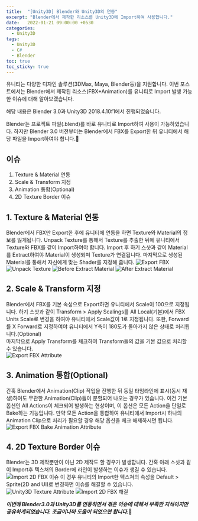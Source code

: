 ```yaml
---
title:  "[Unity3D] Blender와 Unity3D의 연동"
excerpt: "Blender에서 제작한 리소스를 Unity3D에 Import하여 사용합니다."
date:   2022-01-21 09:00:00 +0530
categories:
  - Unity3D
tags:
  - Unity3D
  - C#
  - Blender
toc: true
toc_sticky: true
---
```

유니티는 다양한 디자인 솔루션(3DMax, Maya, Blender등)을 지원합니다.
이번 포스트에서는 Blender에서 제작된 리소스(FBX+Animation)를 유니티로 Import 발생 가능한 이슈에 대해 알아보겠습니다.

해당 내용은 Blender 3.0과 Unity3D 2018.4.10f1에서 진행되었습니다.

Blender는 프로젝트 파일(.blend)를 바로 유니티로 Import하여 사용이 가능하였습니다.
하지만 Blender 3.0 버전부터는 Blender에서 FBX를 Export한 뒤 유니티에서 해당 파일을 Import하여야 합니다.🙁  

## 이슈
1. Texture & Material 연동
2. Scale & Transform 지정
3. Animation 통합(Optional)
4. 2D Texture Border 이슈

## 1. Texture & Material 연동
Blender에서 FBX만 Export한 후에 유니티에 연동을 하면 Texture와 Material의 정보를 잃게됩니다.
Unpack Texture를 통해서 Texture를 추출한 뒤에 유니티에서 Texture와 FBX를 같이 Import하여야 합니다.
Import 후 하기 스샷과 같이 Material를 Extract하여야 Material이 생성되며 Texture가 연결됩니다.
마지막으로 생성된 Material를 통해서 자신에게 맞는 Shader를 지정해 줍니다.
![Export FBX](/assets/images/unity/blender/blender_4.png)
![Unpack Texture](/assets/images/unity/blender/blender_3.png)
![Before Extract Material](/assets/images/unity/blender/unity_material_extract_1.png)
![After Extract Material](/assets/images/unity/blender/unity_material_extract_2.png)

## 2. Scale & Transform 지정
Blender에서 FBX를 기본 속성으로 Export하면 유니티에서 Scale이 100으로 지정됩니다.
하기 스샷과 같이 Transform > Apply Scalings를 All Local(기본)에서 FBX Units Scale로 변경을 하여야 유니티에서 Scale값이 1로 지정됩니다.
또한, Forward를 X Forward로 지정하여야 유니티에서 Y축이 180도가 돌아가지 않은 상태로 처리됩니다.(Optional)  
마지막으로 Apply Transform를 체크하여 Transform들의 값을 기본 값으로 처리할 수 있습니다.  
![Export FBX Attribute](/assets/images/unity/blender/blender_5.png)

## 3. Animation 통합(Optional)
간혹 Blender에서 Animation(Clip) 작업을 진행한 뒤 동일 타임라인에 표시(동시 재생)하여도 무관한 Animation(Clip)들이 분할되어 나오는 경우가 있습니다.
이건 기본 옵션인 All Actions이 체크되어 발생하는 현상이며, 이 옵션은 모든 Action을 단일로 Bake하는 기능입니다.
만약 모든 Action을 통합하여 유니티에서 Import시 하나의 Animation Clip으로 처리가 필요할 경우 해당 옵션을 체크 해제하시면 됩니다.  
![Export FBX Bake Animation Attribute](/assets/images/unity/blender/blender_2.png)

## 4. 2D Texture Border 이슈
Blender는 3D 제작뿐만이 아닌 2D 제작도 할 경우가 발생합니다. 간혹 아래 스샷과 같이 Import후 텍스쳐의 Border에 라인이 발생하는 이슈가 생길 수 있습니다.  
![Import 2D FBX 이슈](/assets/images/unity/blender/result_1.png)
이 경우 유니티의 Import한 텍스쳐의 속성을 Default > Sprite(2D and UI)로 변경하면 이슈를 해결할 수 있습니다.  
![Unity3D Texture Attribute](/assets/images/unity/blender/result_1.png)
![Import 2D FBX 해결](/assets/images/unity/blender/result_2.png)

***이번에 Blender3.0과 Unity3D를 연동하면서 겪은 이슈에 대해서 부족한 지식이지만 공유하게되었습니다. 조금이나마 도움이 되었으면 합니다.***🧐 
